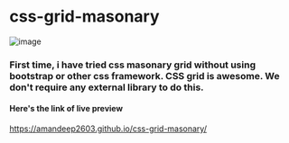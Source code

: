 # css-grid-masonary

![image](https://user-images.githubusercontent.com/68345524/144543237-a678913c-6f5b-45fa-94be-192663c22302.png)
### First time, i have tried css masonary grid without using bootstrap or other css framework. CSS grid is awesome. We don't require any external library to do this.
#### Here's the link of live preview
https://amandeep2603.github.io/css-grid-masonary/
